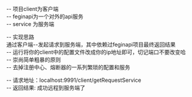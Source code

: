 -- 项目client为客户端<br>
-- feginapi为一个对外的api服务<br>
-- service 为服务端

-- 实现思路<br>
通过客户端--发起请求到服务端，其中依赖过feginapi项目最终返回结果<br>
-- 运行将你的client中的配置文件改成你的ip地址即可，切记端口不要改变哈<br>
-- 崇尚简单粗暴的原则<br>
-- 去掉注册中心、熔断器的一系列繁琐的配置和服务

-- 请求地址：localhost:9991/client/getRequestService<br>
-- 返回结果: 成功远程到服务端了